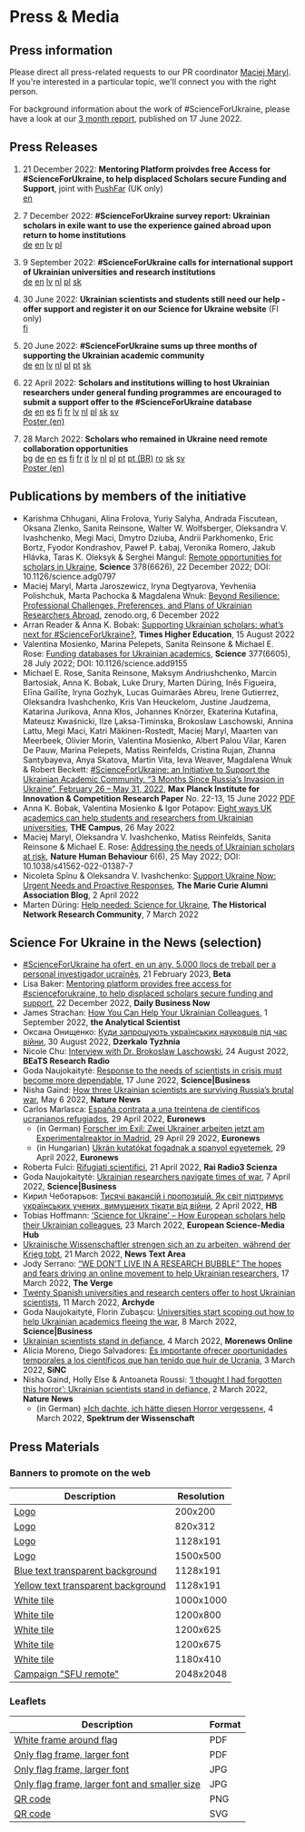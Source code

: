 # Press & Media

## Press information

Please direct all press-related requests to our PR coordinator [Maciej Maryl](/cdn-cgi/l/email-protection#5424263127271427373d313a3731323b26213f26353d3a317a3121). If you're interested in a particular topic, we'll connect you with the right person.

For background information about the work of #ScienceForUkraine, please have a look at our [3 month report](https://papers.ssrn.com/sol3/papers.cfm?abstract_id=4139263), published on 17 June 2022.

## Press Releases

1. 21 December 2022: **Mentoring Platform proivdes free Access for #ScienceForUkraine, to help displaced Scholars secure Funding and Support**, joint with [PushFar](https://www.pushfar.com/) (UK only)\
    [en](https://drive.google.com/file/d/1KyXcC-2ixn-O4zY8FtNEV7sGlXjW7UDZ/view?usp=sharing)

2. 7 December 2022: **#ScienceForUkraine survey report: Ukrainian scholars in exile want to use the experience gained abroad upon return to home institutions** \
    [de](https://drive.google.com/file/d/17akU0OQVRreEN3nhSwffVriNoUOVO8Qw/view?usp=sharing) [en](https://drive.google.com/file/d/15cV16yF145T0oDtiqKAdysIp-nHpbh7b/view?usp=sharing) [lv](https://drive.google.com/file/d/1BItr5BGnnq3qOKh4QmJX8VOCKFTvI8yB/view?usp=sharing) [pl](https://drive.google.com/file/d/1EtVxe4w6rnf-rZgi0wVBJevwg38pmBHf/view?usp=sharing)
   
3. 9 September 2022: **#ScienceForUkraine calls for international support of Ukrainian universities
and research institutions** \
    [de](https://drive.google.com/file/d/1sRVjIbKo_oE3ueAEarK42DqirXUmnAtj/view?usp=sharing) [en](https://drive.google.com/file/d/1-bmedkAtpwwBSCZ0ZMwQU6vIv7n7vs74/view?usp=sharing) [lv](https://drive.google.com/file/d/1bnlSx0-Zxgce0pqyP1rTtKUI_zxckE8D/view?usp=sharing) [nl](https://drive.google.com/file/d/12GMzP0TJXSSAILbpb_uN4UWf550UZX06/view?usp=sharing) [pl](https://drive.google.com/file/d/1f8afIa2zAgdpy1Z_PKu_Ap3gBmLOHxLW/view?usp=sharing) [sk](https://drive.google.com/file/d/1JmCG3jyhNOI2lvNUmv9aA-4yO30AGQz7/view?usp=sharing)

4. 30 June 2022: **Ukrainian scientists and students still need our help - offer support and register it on our Science for Ukraine website** (FI only)\
    [fi](https://drive.google.com/file/d/1rVgbg4bkHzZTefMogh9xRzVI5pihClwq/view?usp=sharing)

5. 20 June 2022: **#ScienceForUkraine sums up three months of supporting the Ukrainian academic community** \
    [de](https://drive.google.com/file/d/1yVFVg7yfHWF-UoNqOgPs9SHDAGswHAMd/view?usp=sharing)  [en](https://drive.google.com/file/d/152CZWiBF7zVFScmA8h0An6i73LkxYXUs/view?usp=sharing) [lv](https://drive.google.com/file/d/1Ss7gKTRE5ymPJuX20a-lWrla024f_5J1/view?usp=sharing) [nl](https://drive.google.com/file/d/1rrHJHRfIOpBkOHxX1YjKxkmPgGDCTP8E/view?usp=sharing) [pl](https://drive.google.com/file/d/1o73sf4cHoGliLQmJ6oJzW8hMcVL3wPi-/view?usp=sharing) [pt](https://drive.google.com/file/d/1Q2yDy7cImYKA4rstAhOaiX8VvNr4Xfpl/view?usp=sharing) [sk](https://drive.google.com/file/d/1Wq14rZZDiiC249Lq5r6sfRlhoIk2-TTP/view?usp=sharing)

6.  22 April 2022: **Scholars and institutions willing to host Ukrainian researchers under general funding programmes are encouraged to submit a support offer to the #ScienceForUkraine database**  
    [de](https://drive.google.com/file/d/1ylRFeTtWSU2JHHH0sAV89dweztGuTbBT/view) [en](https://drive.google.com/file/d/16C9VW6ZiGoGdWZGTAdnbQwGR0cLkr0y_/view) [es](https://drive.google.com/file/d/1rpfF_ZkdJEPOep7FUVjOZO-jVILPgU7f/view) [fi](https://drive.google.com/file/d/1VP9KTLSFOKStq-8qCzpHyNWhTtNjyEvI/view) [fr](https://drive.google.com/file/d/1Kz53JwRSKS5KB2P4Ej3u7_7et2bFH8BQ/view) [lv](https://drive.google.com/file/d/1ntQ4DlpXEBOQJYR_4fKSl7tG75v6qBwK/view) [nl](https://drive.google.com/file/d/1UEOYj9gzUUOyeGRAqOQF9ltCvMJULMY4/view) [pl](https://drive.google.com/file/d/13tpBTePS2pV9LzII4doIPi6rYKjMrh14/view) [sk](https://drive.google.com/file/d/1AcXevJ1eJMw8etDDuKFmEch2FqhUV97H/view) [sv](https://drive.google.com/file/d/132yzzPGDnYhKZaEQUQCfGNGC6Om23jGv/view)  
    [Poster (en)](https://drive.google.com/file/d/1GovFGM97Dzn2Eubhbc-WWUw61KDOqMRx/view)
    
7.  28 March 2022: **Scholars who remained in Ukraine need remote collaboration opportunities**   
    [bg](https://drive.google.com/file/d/1GakVdAq0vjfzqM1MnUHjPLznh-SDXOup/view) [de](https://drive.google.com/file/d/1507uOS5L3LL6E78AAmdQ_7pdvscRdbwR/view) [en](https://drive.google.com/file/d/1KIO96sfir9oPkVOOKtxXzzx4iPr2_d_-/view) [es](https://drive.google.com/file/d/1TpErt34hjjJOHJyVa6oNk8EsgDUEqfbe/view) [fi](https://drive.google.com/file/d/1NeQx-81oLHqbighVp_8q4H-kC6nqd8No/view) [fr](https://drive.google.com/file/d/1b2OnLFguaGYuyHsoC0yRbAhYRYZ155xR/view) [it](https://drive.google.com/file/d/1C8lhKChKZBITGIto0ouVZsynuzMIKruW/view) [lv](https://drive.google.com/file/d/1kh7MWZg1Z3-moSHkdGkYK80ZWgsGvT1f/view) [nl](https://drive.google.com/file/d/1LBAwGBhCp5w1rt2_COQElCt-p2y-nOzB/view) [pl](https://drive.google.com/file/d/1Mfu_-E6qrsPQp9LkdVuiflp9yB9HBNEN/view) [pt](https://drive.google.com/file/d/1mSeFWui_x-DzngDPO-KHor41d_ltPydu/view) [pt (BR)](https://drive.google.com/file/d/1N4T1mjAiYM_2RN3ojvKhIuPt-jAQfiJU/view) [ro](https://drive.google.com/file/d/1Gbyi0pqutmMq1ki2pfy9lFm6eEL5x-Ff/view) [sk](https://drive.google.com/file/d/1R7PyQmrzu5TDzfVRo-cSqLZNlwYrKBNj/view) [sv](https://drive.google.com/file/d/1PqEt7uh7RJLrvX8ALx4NTrJviXn5E6kY/view)  
    [Poster (en)](https://drive.google.com/file/d/1r-Yh5q4lqYxNtSOwJwD2ccO3EljFZTt6/view)
    

## Publications by members of the initiative
- Karishma Chhugani, Alina Frolova, Yuriy Salyha, Andrada Fiscutean, Oksana Zlenko, Sanita Reinsone, Walter W. Wolfsberger, Oleksandra V. Ivashchenko, Megi Maci, Dmytro Dziuba, Andrii Parkhomenko, Eric Bortz, Fyodor Kondrashov, Paweł P. Łabaj, Veronika Romero, Jakub Hlávka, Taras K. Oleksyk & Serghei Mangul: [Remote opportunities for scholars in Ukraine](https://www.science.org/doi/10.1126/science.adg0797), **Science** 378(6626), 22 December 2022; DOI: 10.1126/science.adg0797
- Maciej Maryl, Marta Jaroszewicz, Iryna Degtyarova, Yevheniia Polishchuk, Marta Pachocka & Magdalena Wnuk: [Beyond Resilience: Professional Challenges, Preferences, and Plans of Ukrainian Researchers Abroad](https://zenodo.org/record/7380509), zenodo.org, 6 December 2022
- Arran Reader & Anna K. Bobak: [Supporting Ukrainian scholars: what’s next for #ScienceForUkraine?](https://www.timeshighereducation.com/campus/supporting-ukrainian-scholars-whats-next-scienceforukraine), **Times Higher Education**, 15 August 2022
- Valentina Mosienko, Marina Pelepets, Sanita Reinsone & Michael E. Rose: [Funding databases for Ukrainian academics](https://www.science.org/doi/10.1126/science.add9155), **Science** 377(6605), 28 July 2022; DOI: 10.1126/science.add9155
- Michael E. Rose, Sanita Reinsone, Maksym Andriushchenko, Marcin Bartosiak, Anna K. Bobak, Luke Drury, Marten Düring, Inês Figueira, Elīna Gailīte, Iryna Gozhyk, Lucas Guimarães Abreu, Irene Gutierrez, Oleksandra Ivashchenko, Kris Van Heuckelom, Justine Jaudzema, Katarina Jurikova, Anna Kłos, Johannes Knörzer, Ekaterina Kutafina, Mateusz Kwaśnicki, Ilze Ļaksa-Timinska, Brokoslaw Laschowski, Annina Lattu, Megi Maci, Katri Mäkinen-Rostedt, Maciej Maryl, Maarten van Meerbeek, Olivier Morin, Valentina Mosienko, Albert Palou Vilar, Karen De Pauw, Marina Pelepets, Matiss Reinfelds, Cristina Rujan, Zhanna Santybayeva, Anya Skatova, Martin Vita, Ieva Weaver, Magdalena Wnuk & Robert Beckett: [#ScienceForUkraine: an Initiative to Support the Ukrainian Academic Community. “3 Months Since Russia’s Invasion in Ukraine”, February 26 – May 31, 2022](https://papers.ssrn.com/abstract=4139263), **Max Planck Institute for Innovation & Competition Research Paper** No. 22-13, 15 June 2022 [PDF](https://drive.google.com/file/d/1es1ElUCTPk3MctVb_q5qbOH6SA2Vu4Mo/view?usp=sharing)
- Anna K. Bobak, Valentina Mosienko & Igor Potapov: [Eight ways UK academics can help students and researchers from Ukrainian universities](https://www.timeshighereducation.com/campus/eight-ways-uk-academics-can-help-students-and-researchers-ukrainian-universities), **THE Campus**, 26 May 2022
- Maciej Maryl, Oleksandra V. Ivashchenko, Matiss Reinfelds, Sanita Reinsone & Michael E. Rose: [Addressing the needs of Ukrainian scholars at risk](https://www.nature.com/articles/s41562-022-01387-7), **Nature Human Behaviour** 6(6), 25 May 2022; DOI: 10.1038/s41562-022-01387-7
- Nicoleta Spînu & Oleksandra V. Ivashchenko: [Support Ukraine Now: Urgent Needs and Proactive Responses](https://medium.com/marie-curie-alumni/support-ukraine-now-urgent-needs-and-proactive-responses-975b622ea6d8), **The Marie Curie Alumni Association Blog**, 2 April 2022
- Marten Düring: [Help needed: Science for Ukraine](https://historicalnetworkresearch.org/help-needed-science-for-ukraine/), **The Historical Network Research Community**, 7 March 2022

## Science For Ukraine in the News (selection)

- [#ScienceForUkraine ha ofert, en un any, 5.000 llocs de treball per a personal investigador ucraïnès](https://betatechcenter.com/ca/scienceforukraine-ha-ofert-en-un-any-5-000-llocs-de-treball-per-a-personal-investigador-ucraines/), 21 February 2023, **Beta**
- Lisa Baker: [Mentoring platform provides free access for #scienceforukraine, to help displaced scholars secure funding and support](https://dailybusinessnow.com/2022/12/22/mentoring-platform-provides-free-access-for-scienceforukraine-to-help-displaced-scholars-secure-funding-and-support/), 22 December 2022, **Daily Business Now**
- James Strachan: [How You Can Help Your Ukrainian Colleagues](https://theanalyticalscientist.com/business-education/how-you-can-help-your-ukrainian-colleagues), 1 September 2022, **the Analytical Scientist**
- Оксана Онищенко: [Куди запрошують українських науковців під час війни](https://zn.ua/ukr/science/kudi-zaproshujut-ukrajinskikh-naukovtsiv-pid-chas-vijni.html), 30 August 2022, **Dzerkalo Tyzhnia**
- Nicole Chu: [Interview with Dr. Brokoslaw Laschowski](https://www.youtube.com/watch?v=PkOk9D6dusc&t=2s), 24 August 2022, **BEaTS Research Radio**
- Goda Naujokaitytė: [Response to the needs of scientists in crisis must become more dependable](https://sciencebusiness.net/news/response-needs-scientists-crisis-must-become-more-dependable), 17 June 2022, **Science|Business**
- Nisha Gaind: [How three Ukrainian scientists are surviving Russia’s brutal war](https://www.nature.com/articles/d41586-022-01272-3), May 6 2022, **Nature News**
- Carlos Marlasca: [España contrata a una treintena de cientificos ucranianos refugiados](https://es.euronews.com/2022/04/29/espana-contrata-a-una-treintena-de-cientificos-ucranianos-refugiados), 29 April 2022, **Euronews**
    - (in German) [Forscher im Exil: Zwei Ukrainer arbeiten jetzt am Experimentalreaktor in Madrid](https://de.euronews.com/2022/04/29/forscher-im-exil-zwei-ukrainer-arbeiten-jetzt-am-experimentalreaktor-in-madrid), 29 April 29 2022, **Euronews**
    - (in Hungarian) [Ukrán kutatókat fogadnak a spanyol egyetemek](https://hu.euronews.com/2022/04/29/ukran-kutatokat-fogadnak-a-spanyol-egyetemek), 29 April 2022, **Euronews**
- Roberta Fulci: [Rifugiati scientifici](https://www.raiplaysound.it/audio/2022/04/Radio3-Scienza-del-21042022-6866632c-2889-41c2-99b3-435d82ea172c.html), 21 April 2022, **Rai Radio3 Scienza**
- Goda Naujokaitytė: [Ukrainian researchers navigate times of war](https://sciencebusiness.net/news/ukrainian-researchers-navigate-times-war), 7 April 2022, **Science|Business**
- Кирил Чеботарьов: [Тисячі вакансій і пропозицій. Як світ підтримує українських учених, вимушених тікати від війни](https://techno.nv.ua/ukr/popscience/vakansiji-ta-propoziciji-dlya-ukrajinskih-vchenih-yak-dopomagaye-proekt-scienceforukraine-50230240.html), 2 April 2022, **НВ**
- Tobias Hoffmann: [‘Science for Ukraine’ – How European scholars help their Ukrainian colleagues](https://sciencemediahub.eu/2022/03/23/science-for-ukraine-how-european-scholars-help-their-ukrainian-colleagues/), 23 March 2022, **European Science-Media Hub**
- [Ukrainische Wissenschaftler strengen sich an zu arbeiten, während der Krieg tobt](https://newstextarea.com/deutsch/ukrainische-wissenschaftler-strengen-sich-an-zu-arbeiten-wahrend-der-krieg-tobt/), 21 March 2022, **News Text Area**
- Jody Serrano: [“WE DON’T LIVE IN A RESEARCH BUBBLE” The hopes and fears driving an online movement to help Ukrainian researchers](https://www.theverge.com/2022/3/17/22979250/ukraine-scientists-international-resources-war), 17 March 2022, **The Verge**
- [Twenty Spanish universities and research centers offer to host Ukrainian scientists](https://www.archyde.com/twenty-spanish-universities-and-research-centers-offer-to-host-ukrainian-scientists/), 11 March 2022, **Archyde**
- Goda Naujokaitytė, Florin Zubașcu: [Universities start scoping out how to help Ukrainian academics fleeing the war](https://sciencebusiness.net/news/universities-start-scoping-out-how-help-ukrainian-academics-fleeing-war), 8 March 2022, **Science|Business**
- [Ukrainian scientists stand in defiance](https://morenewsonline.com/ukrainian-scientists-stand-in-defiance/), 4 March 2022, **Morenews Online**
- Alicia Moreno, Diego Salvadores: [Es importante ofrecer oportunidades temporales a los científicos que han tenido que huir de Ucrania](https://www.agenciasinc.es/Entrevistas/Es-importante-ofrecer-oportunidades-temporales-a-los-cientificos-que-han-tenido-que-huir-de-Ucrania), 3 March 2022, **SiNC**
- Nisha Gaind, Holly Else & Antoaneta Roussi: [‘I thought I had forgotten this horror’: Ukrainian scientists stand in defiance](https://www.nature.com/articles/d41586-022-00621-6), 2 March 2022, **Nature News**
    - (in German) [»Ich dachte, ich hätte diesen Horror vergessen«](https://www.spektrum.de/news/krieg-in-der-ukraine-ich-dachte-ich-haette-diesen-horror-vergessen/1994932), 4 March 2022, **Spektrum der Wissenschaft**

## Press Materials

### Banners to promote on the web

| Description | Resolution |
| --- | --- |
| [Logo](/media/ScienceForUkraine-200x200px.png) | 200x200 |
| [Logo](/media/ScienceForUkraineFB-820x312px.png) | 820x312 |
| [Logo](/media/ScienceForUkraineLkd-1128x191px.png) | 1128x191 |
| [Logo](/media/ScienceForUkraineTW-1500x500px.png) | 1500x500 |
| [Blue text transparent background](/media/ScienceForUkraine-1128x191px-blue.png) | 1128x191 |
| [Yellow text transparent background](/media/ScienceForUkraine-1128x191px-yellow.png) | 1128x191 |
| [White tile](/media/TILE%2001.jpg) | 1000x1000 |
| [White tile](/media/TILE%2002.png) | 1200x800 |
| [White tile](/media/TILE%2003.jpg) | 1200x625 |
| [White tile](/media/TILE%2004.jpg) | 1200x675 |
| [White tile](/media/TILE%2005.png) | 1180x410 |
| [Campaign "SFU remote"](/media/RemoteSFU_web.jpeg) | 2048x2048 |

### Leaflets

| Description | Format |
| --- | --- |
| [White frame around flag](/media/BLEEDS.pdf) | PDF |
| [Only flag frame, larger font](/media/TEXT.pdf) | PDF |
| [Only flag frame, larger font](/media/WEB.jpg) | JPG |
| [Only flag frame, larger font and smaller size](/media/WEB%20SMALL.jpg) | JPG |
| [QR code](/media/QR.png) | PNG |
| [QR code](/media/QR.svg) | SVG |
